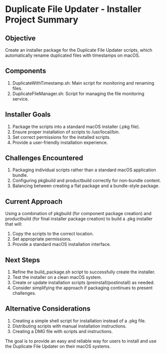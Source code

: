 # Duplicate File Updater - Installer Project Summary

## Objective
Create an installer package for the Duplicate File Updater scripts, which automatically rename duplicated files with timestamps on macOS.

## Components
1. DuplicateWithTimestamp.sh: Main script for monitoring and renaming files.
2. DuplicateFileManager.sh: Script for managing the file monitoring service.

## Installer Goals
1. Package the scripts into a standard macOS installer (.pkg file).
2. Ensure proper installation of scripts to /usr/local/bin.
3. Set correct permissions for the installed scripts.
4. Provide a user-friendly installation experience.

## Challenges Encountered
1. Packaging individual scripts rather than a standard macOS application bundle.
2. Configuring pkgbuild and productbuild correctly for non-bundle content.
3. Balancing between creating a flat package and a bundle-style package.

## Current Approach
Using a combination of pkgbuild (for component package creation) and productbuild (for final installer package creation) to build a .pkg installer that will:
1. Copy the scripts to the correct location.
2. Set appropriate permissions.
3. Provide a standard macOS installation interface.

## Next Steps
1. Refine the build_package.sh script to successfully create the installer.
2. Test the installer on a clean macOS system.
3. Create or update installation scripts (preinstall/postinstall) as needed.
4. Consider simplifying the approach if packaging continues to present challenges.

## Alternative Considerations
1. Creating a simple shell script for installation instead of a .pkg file.
2. Distributing scripts with manual installation instructions.
3. Creating a DMG file with scripts and instructions.

The goal is to provide an easy and reliable way for users to install and use the Duplicate File Updater on their macOS systems.